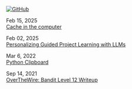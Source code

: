 [![GitHub](https://img.shields.io/badge/GitHub-000000?style=flat&logo=github)](https://github.com/wldasf) 


Feb 15, 2025<br>
[Cache in the computer](/blogs/cache.md)

Feb 02, 2025<br>
[Personalizing Guided Project Learning with LLMs](/blogs/guided-project-based-learning.md)

Mar 6, 2022<br>
[Python Clipboard](/blogs/python-clipboard.md)

Sep 14, 2021<br>
[OverTheWire: Bandit Level 12 Writeup](/blogs/overthewire-bandit-12.md)
